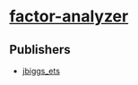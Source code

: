 # [factor-analyzer](https://pypi.org/project/factor-analyzer)



## Publishers
- [jbiggs_ets](https://pypi.org/user/jbiggs_ets)

